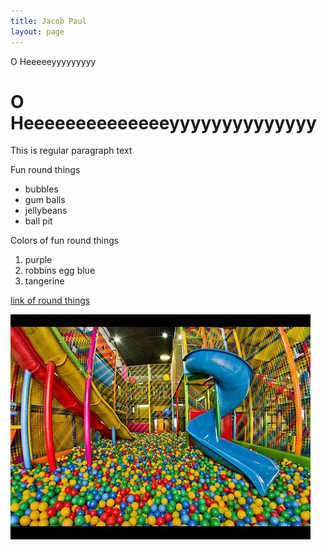 ```yaml
---
title: Jacob Paul
layout: page
---
```


O Heeeeeyyyyyyyyy

# O Heeeeeeeeeeeeeeyyyyyyyyyyyyyy

This is regular paragraph text

Fun round things
* bubbles
* gum balls
* jellybeans
* ball pit

Colors of fun round things
1. purple
2. robbins egg blue
3. tangerine

[link of round things](https://www.hersheys.com)

![Ball Pit!](images/ball_pit.jpg)

